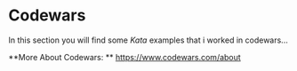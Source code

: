 # Codewars

In this section you will find some *Kata* examples that i worked in codewars...

**More About Codewars: ** https://www.codewars.com/about
